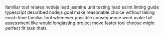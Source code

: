 familiar tool relates nodejs lead jasmine unit testing lead eslint linting guide typescript described nodejs goal make reasonable choice without taking much time familiar tool whenever possible consequence wont make full assessment like would longlasting project move faster tool choose might perfect fit task thats